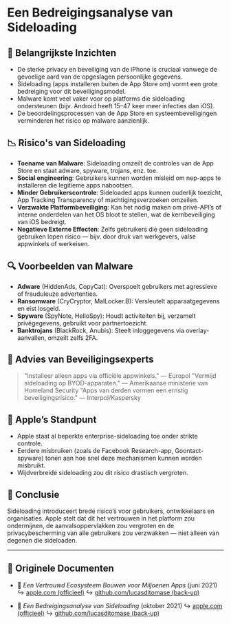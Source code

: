 # Een Bedreigingsanalyse van Sideloading

## 📌 Belangrijkste Inzichten

- De sterke privacy en beveiliging van de iPhone is cruciaal vanwege de gevoelige aard van de opgeslagen persoonlijke gegevens.
- Sideloading (apps installeren buiten de App Store om) vormt een grote bedreiging voor dit beveiligingsmodel.
- Malware komt veel vaker voor op platforms die sideloading ondersteunen (bijv. Android heeft 15–47 keer meer infecties dan iOS).
- De beoordelingsprocessen van de App Store en systeembeveiligingen verminderen het risico op malware aanzienlijk.

## 📉 Risico's van Sideloading

- **Toename van Malware**: Sideloading omzeilt de controles van de App Store en staat adware, spyware, trojans, enz. toe.
- **Social engineering**: Gebruikers kunnen worden misleid om nep-apps te installeren die legitieme apps nabootsen.
- **Minder Gebruikerscontrole**: Sideloaded apps kunnen ouderlijk toezicht, App Tracking Transparency of machtigingsverzoeken omzeilen.
- **Verzwakte Platformbeveiliging**: Kan het nodig maken om privé-API’s of interne onderdelen van het OS bloot te stellen, wat de kernbeveiliging van iOS bedreigt.
- **Negatieve Externe Effecten**: Zelfs gebruikers die geen sideloading gebruiken lopen risico — bijv. door druk van werkgevers, valse appwinkels of werkeisen.

## 🔍 Voorbeelden van Malware

- **Adware** (HiddenAds, CopyCat): Overspoelt gebruikers met agressieve of frauduleuze advertenties.
- **Ransomware** (CryCryptor, MalLocker.B): Versleutelt apparaatgegevens en eist losgeld.
- **Spyware** (SpyNote, HelloSpy): Houdt activiteiten bij, verzamelt privégegevens, gebruikt voor partnertoezicht.
- **Banktrojans** (BlackRock, Anubis): Steelt inloggegevens via overlay-aanvallen, omzeilt zelfs 2FA.

## 🧠 Advies van Beveiligingsexperts

> "Installeer alleen apps via officiële appwinkels." — Europol
> "Vermijd sideloading op BYOD-apparaten." — Amerikaanse ministerie van Homeland Security
> "Apps van derden vormen een ernstig beveiligingsrisico." — Interpol/Kaspersky

## 🚫 Apple’s Standpunt

- Apple staat al beperkte enterprise-sideloading toe onder strikte controle.
- Eerdere misbruiken (zoals de Facebook Research-app, Goontact-spyware) tonen aan hoe snel deze mechanismen kunnen worden misbruikt.
- Wijdverbreide sideloading zou dit risico drastisch vergroten.

## 📎 Conclusie

Sideloading introduceert brede risico’s voor gebruikers, ontwikkelaars en organisaties. Apple stelt dat dit het vertrouwen in het platform zou ondermijnen, de aanvalsoppervlakken zou vergroten en de privacybescherming van alle gebruikers zou verzwakken — niet alleen van degenen die sideloaden.

---

## 📄 Originele Documenten

- 🧷 *Een Vertrouwd Ecosysteem Bouwen voor Miljoenen Apps* (juni 2021)
  ↪️ [apple.com (officieel)](https://www.apple.com/privacy/docs/Building_a_Trusted_Ecosystem_for_Millions_of_Apps.pdf)
  ↪️ [github.com/lucasditomase (back-up)](https://github.com/lucasditomase/app-restrictions/blob/main/summary.pdf)

- 🧷 *Een Bedreigingsanalyse van Sideloading* (oktober 2021)
  ↪️ [apple.com (officieel)](https://www.apple.com/privacy/docs/Building_a_Trusted_Ecosystem_for_Millions_of_Apps_A_Threat_Analysis_of_Sideloading.pdf)
  ↪️ [github.com/lucasditomase (back-up)](https://github.com/lucasditomase/app-restrictions/blob/main/threat-analysis.pdf)
